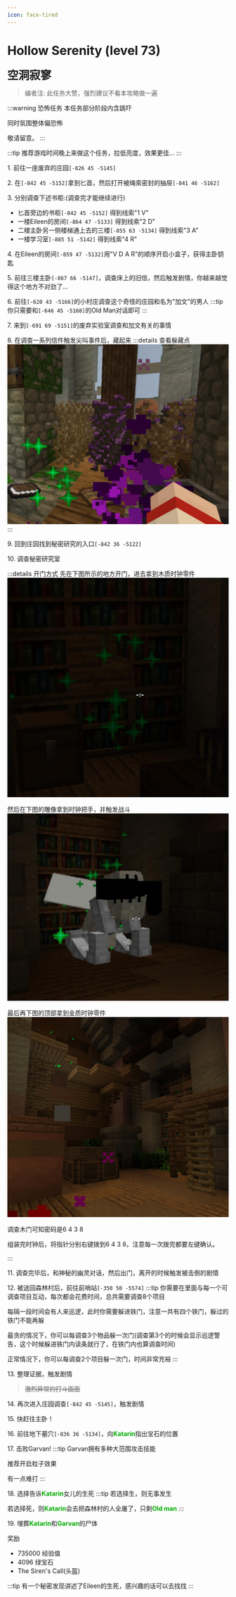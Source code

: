 ```yaml
---
icon: face-tired
---
```


# Hollow Serenity (level 73)
<span style="font-size: 25px;">**空洞寂寥**</span>
>编者注: 此任务大赞，强烈建议不看本攻略做一遍

:::warning 恐怖任务
本任务部分阶段内含跳吓

同时氛围整体偏恐怖

敬请留意。
:::

:::tip
推荐游戏时间晚上来做这个任务，拉低亮度，效果更佳...
:::

<span class="stage-index">1.</span> 前往一座废弃的庄园`[-826 45 -5145]`

<span class="stage-index">2.</span> 在`[-842 45 -5152]`拿到匕首，然后打开被绳索密封的抽屉`[-841 46 -5162]`

<span class="stage-index">3.</span> 分别调查下述书柜:(调查完才能继续进行)

+ 匕首旁边的书柜`[-842 45 -5152]` 得到线索"1 V"
+ 一楼Eileen的房间`[-864 47 -5133]` 得到线索"2 D"
+ 二楼主卧另一侧楼梯通上去的三楼`[-855 63 -5134]` 得到线索"3 A"
+ 一楼学习室`[-885 51 -5142]` 得到线索"4 R"
  
<span class="stage-index">4.</span> 在Eileen的房间`[-859 47 -5132]`用"V D A R"的顺序开启小盒子，获得主卧钥匙


<span class="stage-index">5.</span> 前往三楼主卧`[-867 66 -5147]`，调查床上的旧信，然后触发剧情，你越来越觉得这个地方不对劲了...

<span class="stage-index">6.</span> 前往`[-620 43 -5166]`的小村庄调查这个奇怪的庄园和名为"加文"的男人
:::tip
你只需要和`[-646 45 -5168]`的Old Man对话即可
:::

<span class="stage-index">7.</span> 来到`[-691 69 -5151]`的废弃实验室调查和加文有关的事情

<span class="stage-index">8.</span> 在调查一系列信件触发尖叫事件后，藏起来
:::details 查看躲藏点
![你可以躲藏在灌木丛后面](/assets/img/lvl73-1.jpg)
:::

<span class="stage-index">9.</span> 回到庄园找到秘密研究的入口`[-842 36 -5122]`

<span class="stage-index">10.</span> 调查秘密研究室

:::details 开门方式
先在下图所示的地方开门，进去拿到木质时钟零件
![](/assets/img/lvl73-3.jpg)

然后在下图的雕像拿到时钟把手，并触发战斗
![](/assets/img/lvl73-2.jpg)

最后再下图的顶部拿到金质时钟零件
![](/assets/img/lvl73-4.jpg)

调查木门可知密码是6 4 3 8

组装完时钟后，将指针分别右键拨到6 4 3 8，注意每一次拨完都要左键确认。

:::

<span class="stage-index">11.</span> 调查完毕后，和神秘的幽灵对话，然后出门，离开的时候触发被击倒的剧情

<span class="stage-index">12.</span> 被送回森林村后，前往前哨站`[-350 50 -5574]`
:::tip
你需要在里面与每一个可调查项目互动，每次都会花费时间，总共需要调查8个项目

每隔一段时间会有人来巡逻，此时你需要躲进铁门，注意一共有四个铁门，躲过的铁门不能再躲

最贪的情况下，你可以每调查3个物品躲一次门(调查第3个的时候会显示巡逻警告，这个时候躲进铁门内读条就行了，在铁门内也算调查时间)

正常情况下，你可以每调查2个项目躲一次门，时间非常充裕
:::

<span class="stage-index">13.</span> 整理证据，触发剧情
>~~激烈异常的打斗画面~~

<span class="stage-index">14.</span> 再次进入庄园调查`[-842 45 -5145]`，触发剧情

<span class="stage-index">15.</span> 快赶往主卧！

<span class="stage-index">16.</span> 前往地下墓穴`[-836 36 -5134]`，向<font color=00AA00>**Katarin**</font>指出宝石的位置

<span class="stage-index">17.</span> 击败Garvan!
:::tip
Garvan拥有多种大范围攻击技能

推荐开启粒子效果

有一点难打
:::

<span class="stage-index">18.</span> 选择告诉<font color=00AA00>**Katarin**</font>女儿的生死
:::tip
若选择生，则无事发生

若选择死，则<font color=00AA00>**Katarin**</font>会去把森林村的人全屠了，只剩<font color=00AA00>**Old man**</font>
:::

<span class="stage-index">19.</span> 埋葬<font color=00AA00>**Katarin**</font>和<font color=00AA00>**Garvan**</font>的尸体

奖励
+ 735000 经验值
+ 4096 绿宝石
+ The Siren's Call(头盔)

:::tip
有一个秘密发现讲述了Eileen的生死，感兴趣的话可以去找找
:::